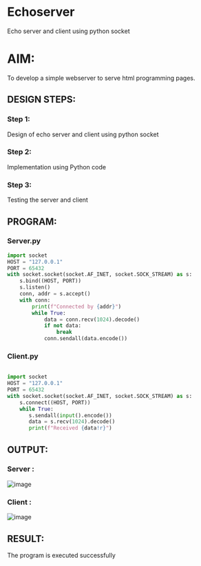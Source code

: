 # Echoserver
Echo server and client using python socket

# AIM:

To develop a simple webserver to serve html programming pages.

## DESIGN STEPS:

### Step 1:

Design of echo server and client using python socket

### Step 2:

Implementation using Python code

### Step 3:

Testing the server and client 

## PROGRAM:
### Server.py
```python
import socket
HOST = "127.0.0.1" 
PORT = 65432 
with socket.socket(socket.AF_INET, socket.SOCK_STREAM) as s:
    s.bind((HOST, PORT))
    s.listen()
    conn, addr = s.accept()
    with conn:
        print(f"Connected by {addr}")
        while True:
            data = conn.recv(1024).decode()
            if not data:
                break
            conn.sendall(data.encode())
```
### Client.py
```python
   
import socket
HOST = "127.0.0.1" 
PORT = 65432 
with socket.socket(socket.AF_INET, socket.SOCK_STREAM) as s:
    s.connect((HOST, PORT))
    while True:
       s.sendall(input().encode()) 
       data = s.recv(1024).decode()
       print(f"Received {data!r}")
```         
## OUTPUT:
### Server :
![image](https://github.com/R-Udayakumar/Ethicka-Hacking-Techniques---19CS417-/assets/118708024/f7c4e407-1205-4dc6-9007-84106408f117)

### Client :
![image](https://github.com/R-Udayakumar/Ethicka-Hacking-Techniques---19CS417-/assets/118708024/30c926f7-ba75-4573-a719-f0caf3f8b1a3)


## RESULT:
The program is executed successfully
